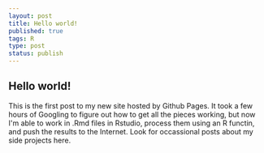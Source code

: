 ```yaml
--- 
layout: post
title: Hello world!
published: true
tags: R
type: post
status: publish
---
```

 
## Hello world!
 
This is the first post to my new site hosted by Github Pages. It took a few hours of Googling to figure out how to get all the pieces working, but now I'm able to work in .Rmd files in Rstudio, process them using an R functin, and push the results to the Internet. Look for occassional posts about my side projects here.
 

 
